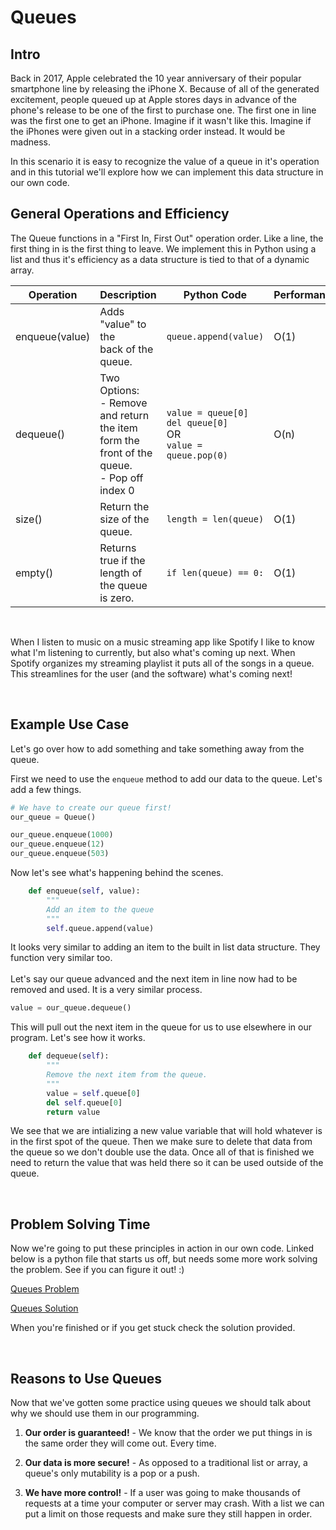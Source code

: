 
# Queues

## Intro
Back in 2017, Apple celebrated the 10 year anniversary of their popular smartphone line by releasing the iPhone X. Because of all of the generated excitement, people queued up at Apple stores days in advance of the phone's release to be one of the first to purchase one. The first one in line was the first one to get an iPhone. Imagine if it wasn't like this. Imagine if the iPhones were given out in a stacking order instead. It would be madness.

In this scenario it is easy to recognize the value of a queue in it's operation and in this tutorial we'll explore how we can implement this data structure in our own code.

## General Operations and Efficiency

The Queue functions in a "First In, First Out" operation order. Like a line, the first thing in is the first thing to leave. We implement this in Python using a list and thus it's efficiency as a data structure is tied to that of a dynamic array.

| Operation      | Description                                 | Python Code               | Performance |
| -------------- | ------------------------------------------- | ------------------------- | ----------- |
| enqueue(value) | Adds "value" to the <br> back of the queue.  | ```queue.append(value)``` | O(1)        |
| dequeue()      | Two Options: <br> - Remove and return <br> the item form the <br> front of the queue. <br> - Pop off index 0 | ```value = queue[0]``` <br> ```del queue[0]``` <br> OR <br> ``` value = queue.pop(0) ``` | O(n)
| size()         | Return the size of the <br> queue.          | ```length = len(queue)``` | O(1)        |
| empty()        | Returns true if the <br> length of the queue <br> is zero. | ```if len(queue) == 0:``` | O(1)

<br>

When I listen to music on a music streaming app like Spotify I like to know what I'm listening to currently, but also what's coming up next. When Spotify organizes my streaming playlist it puts all of the songs in a queue. This streamlines for the user (and the software) what's coming next!

<br>

## Example Use Case

Let's go over how to add something and take something away from the queue.

First we need to use the `enqueue` method to add our data to the queue. Let's add a few things.

``` python
# We have to create our queue first!
our_queue = Queue()

our_queue.enqueue(1000)
our_queue.enqueue(12)
our_queue.enqueue(503)
```

Now let's see what's happening behind the scenes.
``` python
    def enqueue(self, value):
        """
        Add an item to the queue
        """
        self.queue.append(value)
```
It looks very similar to adding an item to the built in list data structure. They function very similar too.
<br>
<br>
Let's say our queue advanced and the next item in line now had to be removed and used. It is a very similar process.

``` python
value = our_queue.dequeue()
```
This will pull out the next item in the queue for us to use elsewhere in our program. Let's see how it works.

``` python
    def dequeue(self):
        """
        Remove the next item from the queue. 
        """
        value = self.queue[0]
        del self.queue[0]
        return value
```
We see that we are intializing a new value variable that will hold whatever is in the first spot of the queue. Then we make sure to delete that data from the queue so we don't double use the data. Once all of that is finished we need to return the value that was held there so it can be used outside of the queue.

<br>

## Problem Solving Time

Now we're going to put these principles in action in our own code. Linked below is a python file that starts us off, but needs some more work solving the problem. See if you can figure it out! :)

[Queues Problem](https://github.com/chvia223/data-structure-tutorial/blob/main/Python%20Files/1-queues-problem.py)

[Queues Solution](https://github.com/chvia223/data-structure-tutorial/blob/main/Python%20Files/1-queues-solution.py)

When you're finished or if you get stuck check the solution provided.

<br>


## Reasons to Use Queues

Now that we've gotten some practice using queues we should talk about why we should use them in our programming.

1. **Our order is guaranteed!** - We know that the order we put things in is the same order they will come out. Every time.

2. **Our data is more secure!** - As opposed to a traditional list or array, a queue's only mutability is a pop or a push.

3. **We have more control!** - If a user was going to make thousands of requests at a time your computer or server may crash. With a list we can put a limit on those requests and make sure they still happen in order.